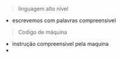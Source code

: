 > linguagem alto nível
- escrevemos com palavras compreensivel

> Codigo de máquina
-  instrução compreensivel pela maquina
-  